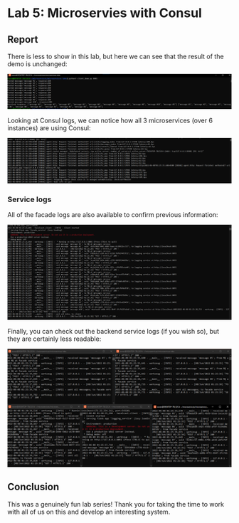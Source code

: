 # Lab 5: Microservies with Consul

## Report

There is less to show in this lab, but here we can see that the result of the demo is unchanged:

![results](screenshots/results.png)

Looking at Consul logs, we can notice how all 3 microservices (over 6 instances) are using Consul:

![consul logs](screenshots/consul-logs.png)

### Service logs

All of the facade logs are also available to confirm previous information:

![facade logs](screenshots/facade-logs.png)

Finally, you can check out the backend service logs (if you wish so), but they are certainly less readable:

![backend logs](screenshots/backend-logs.png)

## Conclusion

This was a genuinely fun lab series! Thank you for taking the time to work with all of us on this and develop an interesting system.
